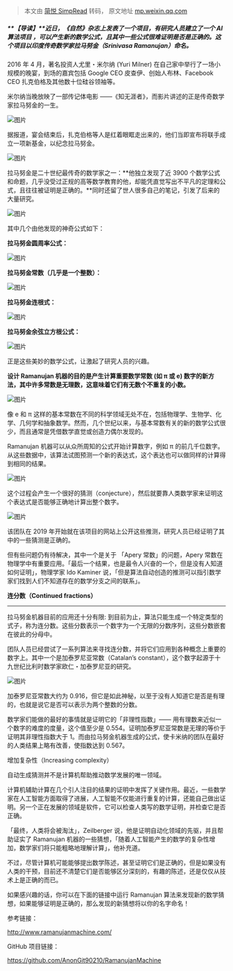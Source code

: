 > 本文由 [简悦 SimpRead](http://ksria.com/simpread/) 转码， 原文地址 [mp.weixin.qq.com](https://mp.weixin.qq.com/s?__biz=MzU0MDQ1NjAzNg==&mid=2247509373&idx=3&sn=194bebc6396790bdb66d59f0dfa0705b&chksm=fb3a0076cc4d896002087a7c9a60c3908aa47fb424343735a10e1f0d90d1459298cde28df18d&mpshare=1&scene=1&srcid=0605jljPXmjgTDbMFH2D2rcd&sharer_sharetime=1622886248071&sharer_shareid=7fece245937ac96f04f0fb8e1311fff1#rd)

##### **【导读】**近日，《自然》杂志上发表了一个项目，有研究人员建立了一个 AI 算法项目 ，可以产生新的数学公式，且其中一些公式很难证明是否是正确的。这个项目以印度传奇数学家拉马努金（Srinivasa Ramanujan）命名。

2016 年 4 月，著名投资人尤里・米尔纳 (Yuri Milner) 在自己家中举行了一场小规模的晚宴，到场的嘉宾包括 Google CEO 皮查伊、创始人布林、Facebook CEO 扎克伯格及其他数十位硅谷领袖等。

米尔纳当晚放映了一部传记体电影 ——《知无涯者》，而影片讲述的正是传奇数学家拉马努金的一生。

![图片](https://mmbiz.qpic.cn/mmbiz_png/hN1l83J6Ph8LGibicFIKBZPjYB4micHcic2qgqvveZYMXYaSIjQhuJVONLumNuJYssnMSEjZ8b4d2b6nHq80YaFohw/640?wx_fmt=png)

据报道，宴会结束后，扎克伯格等人是红着眼眶走出来的，他们当即宣布将联手成立一项新基金，以纪念拉马努金。

![图片](https://mmbiz.qpic.cn/mmbiz_png/hN1l83J6Ph8LGibicFIKBZPjYB4micHcic2qPl9rmqHnKbdeZztg6W304AshVsMbGdUqBhnlcGoZSzVk3ffLTyIpwQ/640?wx_fmt=png)

拉马努金是二十世纪最传奇的数学家之一：**他独立发现了近 3900 个数学公式和命题，几乎没受过正规的高等数学教育的他，却能凭直觉写出不平凡的定理和公式，且往往被证明是正确的。**同时还留了世人很多自己的笔记，引发了后来的大量研究。

![图片](https://mmbiz.qpic.cn/mmbiz_png/hN1l83J6Ph8LGibicFIKBZPjYB4micHcic2qR89XYVSofQyJtE1RaqCfkwAjnV7W7k2mibYCtu6BT59xCK82TaAqnhg/640?wx_fmt=png)

其中几个由他发现的神奇公式如下：

**拉马努金圆周率公式：**

![图片](https://mmbiz.qpic.cn/mmbiz_png/hN1l83J6Ph8LGibicFIKBZPjYB4micHcic2q0J9CEn5HpJsrOnIztRr9STv6hpoaL2o6HGGQIksUdtd5BrK7Ny7QMg/640?wx_fmt=png)

**拉马努金常数（几乎是一个整数）：**

![图片](https://mmbiz.qpic.cn/mmbiz_png/hN1l83J6Ph8LGibicFIKBZPjYB4micHcic2q7KImGqGG95HGZ0wqQb39tDZwPonbmiaz1TFQDMjg8V3LmKvek0fcQEg/640?wx_fmt=png)

**拉马努金连根式：**

![图片](https://mmbiz.qpic.cn/mmbiz_png/hN1l83J6Ph8LGibicFIKBZPjYB4micHcic2qBkNkjKNHws4qoagayaVP9oeRViaxyqDde3VPLVhibiaLQcRujeEXFdPjg/640?wx_fmt=png)

**拉马努金余弦立方根公式：**

![图片](https://mmbiz.qpic.cn/mmbiz_png/hN1l83J6Ph8LGibicFIKBZPjYB4micHcic2qnNXfMygs4QLDCYOPH0MIprk2srEiak7iaVZUEeicLzibDZ49bQqrP0Q9rQ/640?wx_fmt=png)

正是这些美妙的数学公式，让激起了研究人员的兴趣。

**设计 Ramanujan 机器的目的是产生计算重要数学常数 (如 π 或 e) 数字的新方法，其中许多常数是无理数，这意味着它们有无数个不重复的小数。**

![图片](https://mmbiz.qpic.cn/mmbiz_png/hN1l83J6Ph8LGibicFIKBZPjYB4micHcic2qFSQLh1NSw1Weto0Eeiccs1qKNdo6wBoaj6I4vugetQP6oEibJJIWRsmQ/640?wx_fmt=png)

像 e 和 π 这样的基本常数在不同的科学领域无处不在，包括物理学、生物学、化学、几何学和抽象数学。然而，几个世纪以来，与基本常数有关的新的数学公式很少，而且通常是凭借数学直觉或创造力偶尔发现的。

Ramanujan 机器可以从众所周知的公式开始计算数字，例如 π 的前几千位数字。从这些数据中，该算法试图预测一个新的表达式，这个表达也可以做同样的计算得到相同的结果。

![图片](https://mmbiz.qpic.cn/mmbiz_png/hN1l83J6Ph8LGibicFIKBZPjYB4micHcic2qkhXdibQMczDrQibk1Z8suW9OmgiaRicK1uPY4KsqePfHAkibBV8F65tr7ag/640?wx_fmt=png)

这个过程会产生一个很好的猜测（conjecture），然后就要靠人类数学家来证明这个表达式是否能够正确地计算出整个数字。

![图片](https://mmbiz.qpic.cn/mmbiz_gif/hN1l83J6Ph8LGibicFIKBZPjYB4micHcic2q5JTQbVWZjLlB10UUzlRTY4dPvDBzTnN1fcRj7E6ITTU1LmervLlRLQ/640?wx_fmt=gif)

该团队在 2019 年开始就在该项目的网站上公开这些推测，研究人员已经证明了其中的一些猜测是正确的。

但有些问题仍有待解决，其中一个是关于 「Apery 常数」的问题，Apery 常数在物理学中有重要应用。「最后一个结果，也是最令人兴奋的一个，但是没有人知道如何证明」，物理学家 Ido Kaminer 说，「但是算法自动创造的推测可以指引数学家们找到人们不知道存在的数学分支之间的联系」。

**连分数（Continued fractions）**  







---------------------------------------

拉马努金机器目前的应用还十分有限: 到目前为止，算法只能生成一个特定类型的式子，称为连分数。这些分数表示一个数字为一个无限的分数序列，这些分数嵌套在彼此的分母中。

团队人员已经尝试了一系列算法来寻找连分数，并将它们应用到各种概念上重要的数字上。其中一个是加泰罗尼亚常数（Catalan’s constant），这个数字起源于十九世纪比利时数学家欧仁・加泰罗尼亚的研究。

![图片](https://mmbiz.qpic.cn/mmbiz_png/hN1l83J6Ph8LGibicFIKBZPjYB4micHcic2q1iby78m16Ux4lolWsYMPvqicnRCFqsrlnd0iaRS1OdtfQv6jYKbWs7vibg/640?wx_fmt=png)

加泰罗尼亚常数大约为 0.916，但它是如此神秘，以至于没有人知道它是否是有理的，也就是说它是否可以表示为两个整数的分数。

数学家们能做的最好的事情就是证明它的「非理性指数」—— 用有理数来近似一个数字的难度的度量，这个值至少是 0.554。证明加泰罗尼亚常数是无理的等价于证明其非理性指数大于 1。而由拉马努金机器生成的公式，使卡米纳的团队在最好的人类结果上略有改善，使指数达到 0.567。

增加复杂性（Increasing complexity）  

自动生成猜测并不是计算机帮助推动数学发展的唯一领域。

计算机辅助计算在几个引人注目的结果的证明中发挥了关键作用。最近，一些数学家在人工智能方面取得了进展，人工智能不仅能进行重复的计算，还能自己做出证明。另一个正在发展的领域是软件，它可以检查人类写的数学证明，并检查它是否正确。

「最终，人类将会被淘汰」，Zeilberger 说，他是证明自动化领域的先驱，并且帮助证实了 Ramanujan 机器的一些猜想，「随着人工智能产生的数学的复杂性增加，数学家们将只能粗略地理解计算」，他补充道。

不过，尽管计算机可能能够提出数学陈述，甚至证明它们是正确的，但是如果没有人类的干预，目前还不清楚它们是否能够区分深刻的，有趣的陈述，还是仅仅从技术上是正确的而已。

如果感兴趣的话，你可以在下面的链接中运行 Ramanujan 算法来发现新的数学猜想，如果能够证明是正确的，那么发现的新猜想将以你的名字命名！

参考链接：

http://www.ramanujanmachine.com/

GitHub 项目链接：

https://github.com/AnonGit90210/RamanujanMachine